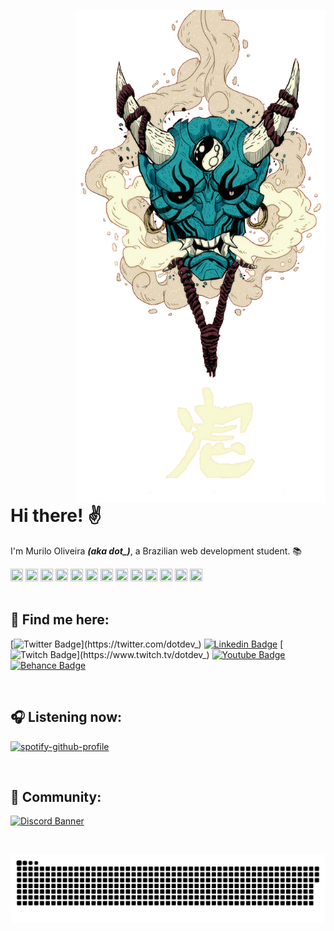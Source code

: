 <a target="_blank" rel="noopener noreferrer" href="https://supermariodraws.artstation.com" ><img  style="margin-left: 100px" src="./png/oni.png" min-width="350px" max-width="500px" width="400px" align="right" alt="Oni"></a>

<h1 align="left" >
Hi there! ✌
</h1>

<p>I'm Murilo Oliveira <i><b>(aka dot_)</b></i>, a Brazilian web development student. 📚</p>

<div align="left" style="display: inline_block" >

<img height="20" width="20" src='https://cdn.jsdelivr.net/gh/devicons/devicon/icons/git/git-original.svg'>

<img height="20" width="20" src='https://cdn.jsdelivr.net/gh/devicons/devicon/icons/github/github-original.svg'>

<img height="20" width="20" src='https://cdn.jsdelivr.net/gh/devicons/devicon/icons/html5/html5-original.svg'>

<img height="20" width="20" src='https://cdn.jsdelivr.net/gh/devicons/devicon/icons/css3/css3-original.svg'>

<img height="20" width="20" src='https://cdn.jsdelivr.net/gh/devicons/devicon/icons/javascript/javascript-original.svg'>

<img height="20" width="20" src='https://cdn.jsdelivr.net/gh/devicons/devicon/icons/nodejs/nodejs-original.svg'>

<img height="20" width="20" src='https://cdn.jsdelivr.net/gh/devicons/devicon/icons/react/react-original.svg'>

<img height="20" width="20" src='https://cdn.jsdelivr.net/gh/devicons/devicon/icons/vuejs/vuejs-original.svg'>

<img height="20" width="20" src='https://cdn.jsdelivr.net/gh/devicons/devicon/icons/php/php-original.svg'>

<img height="20" width="20" src='https://cdn.jsdelivr.net/gh/devicons/devicon/icons/postgresql/postgresql-original.svg'>

<img height="20" width="20" src='https://cdn.jsdelivr.net/gh/devicons/devicon/icons/mysql/mysql-original.svg'>

<img height="20" width="20" src='https://cdn.jsdelivr.net/gh/devicons/devicon/icons/figma/figma-original.svg'>

<img height="20" width="20" src='https://cdn.jsdelivr.net/gh/devicons/devicon/icons/xd/xd-line.svg'>

</div>

</br>

<div align="left">

<h2>💬 Find me here:</h2>

<div style="display: inline_block" align="left">

[![Twitter Badge](https://img.shields.io/badge/-Twitter-5c3ec9?style=flat-square&labelColor=50FA7B&logo=twitter&logoColor=31363F&link=https://twitter.com/dotdev_)](https://twitter.com/dotdev_)
[![Linkedin Badge](https://img.shields.io/badge/-LinkedIn-5c3ec9?style=flat-square&labelColor=50FA7B&logo=Linkedin&logoColor=31363F&link=https://www.linkedin.com/in/murilo-o)](https://www.linkedin.com/in/murilo-o)
[![Twitch Badge](https://img.shields.io/badge/-Twitch-5c3ec9?style=flat-square&labelColor=50FA7B&logo=Twitch&logoColor=31363F&link=https://www.twitch.tv/dotdev_)](https://www.twitch.tv/dotdev_)
[![Youtube Badge](https://img.shields.io/badge/-Youtube-5c3ec9?style=flat-square&labelColor=50FA7B&logo=Youtube&logoColor=31363F&link=https://www.youtube.com/channel/UCgZ3l4znZzx9pVX7N7MVdng)](https://www.youtube.com/channel/UCgZ3l4znZzx9pVX7N7MVdng)
[![Behance Badge](https://img.shields.io/badge/-Behance-5c3ec9?style=flat-square&labelColor=50FA7B&logo=Behance&logoColor=31363F&link=https://www.behance.net/murilo-o)](https://www.behance.net/murilo-o)

</div>
</div>

</br>

<div align="left">
<h2>🎧 Listening now:</h2>

[![spotify-github-profile](https://spotify-github-profile.vercel.app/api/view?uid=i0buq9ey3yf4ki78q5bn5ogn9&cover_image=true&theme=novatorem)](https://spotify-github-profile.vercel.app/api/view?uid=i0buq9ey3yf4ki78q5bn5ogn9&redirect=true)

</div>


</br>

<div align="left">
<h2>👥 Community:</h2>

[![Discord Banner](https://discordapp.com/api/guilds/842160542059855934/widget.png?style=banner2)]("https://discord.gg/6qja9pEJa9")

</div>

</br>

<span align="center"><img src="./svg/github-contribution-grid-snake.svg" align="center" alt="Snake"></span>
